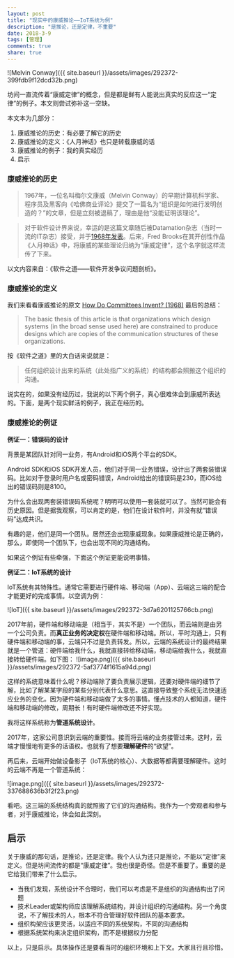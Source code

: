 ```yaml
---
layout: post
title: "现实中的康威推论——IoT系统为例"
description: "是推论，还是定律，不重要"
date: 2018-3-9
tags: [管理]
comments: true
share: true
---
```

![Melvin Conway]({{ site.baseurl }}/assets/images/292372-399fdb9f12dcd32b.png)


坊间一直流传着“康威定律”的概念，但是都是鲜有人能说出真实的反应这一“定律”的例子。本文则尝试弥补这一空缺。

本文本为几部分：

1. 康威推论的历史：有必要了解它的历史
2. 康威推论的定义：《人月神话》也只是转载康威的话
3. 康威推论的例子：我的真实经历
4. 启示

### 康威推论的历史

> 1967年，一位名叫梅尔文康威（Melvin Conway）的早期计算机科学家、程序员及黑客向《哈佛商业评论》提交了一篇名为“组织是如何进行发明创造的？”的文章，但是立刻被退稿了，理由是他“没能证明该理论”。

> 对于软件设计界来说，幸运的是这篇文章随后被Datamation杂志（当时一流的IT杂志）接受，并于[1968年发表](http://www.melconway.com/Home/pdf/committees.pdf)。后来，Fred Brooks在其开创性作品《人月神话》中，将康威的某些理论归纳为“康威定律”，这个名字就这样流传了下来。

以文内容来自：《软件之道——软件开发争议问题剖析》。

### 康威推论的定义
我们来看看康威推论的原文 [How Do Committees Invent? (1968)](http://www.melconway.com/Home/pdf/committees.pdf) 最后的总结：

> The basic thesis of this article is that organizations which design systems (in the broad sense used here) are constrained to produce designs which are copies of the communication structures of these organizations.

按《软件之道》里的大白话来说就是：

> 任何组织设计出来的系统（此处指广义的系统）的结构都会照搬这个组织的沟通。

说实在的，如果没有经历过，我说的以下两个例子，真心很难体会到康威所表达的。下面，是两个现实鲜活的例子，我正在经历的。


### 康威推论的例证

**例证一：错误码的设计**

背景是某团队针对同一业务，有Android和iOS两个平台的SDK。

Android SDK和iOS SDK开发人员，他们对于同一业务错误，设计出了两套装错误码。比如对于登录时用户名或密码错误，Android给出的错误码是230，而iOS给出的错误码则是8100。

为什么会出现两套装错误码系统呢？明明可以使用一套装就可以了。当然可能会有历史原因。但是据我观察，可以肯定的是，他们在设计软件时，并没有就“错误码”达成共识。

有趣的是，他们是同一个团队。居然还会出现康威现象。如果康威推论是正确的，那么，即使同一个团队下，也会出现不同的沟通结构。

如果这个例证有些牵强，下面这个例证更能说明事情。

**例证二：IoT系统的设计**

IoT系统有其特殊性。通常它需要进行硬件端、移动端（App）、云端这三端的配合才能更好的完成事情。以空调为例：

![IoT]({{ site.baseurl }}/assets/images/292372-3d7a6201125766cb.png)

2017年前，硬件端和移动端是（相当于，其实不是）一个团队，而云端则是由另一个公司负责。而**真正业务的决定权**在硬件端和移动端。所以，平时沟通上，只有硬件端和移动端的事，云端只不过是负责转发。所以，云端的系统设计的最终结果就是一个管道：硬件端给我什么，我就直接转给移动端，移动端给我什么，我就直接转给硬件端。如下图：
![image.png]({{ site.baseurl }}/assets/images/292372-5af3774f1615a94d.png)


这样的系统意味着什么呢？移动端除了要负责展示逻辑，还要对硬件端的细节了解，比如了解某某字段的某些分别代表什么意思。这直接导致整个系统无法快速适应业务的变化。因为硬件端和移动端做了太多的事情。懂点技术的人都知道，硬件端和移动端的修改，周期长！有时硬件端修改还不好实现。

我将这样系统称为**管道系统设计**。

2017年，这家公司意识到云端的重要性。接而将云端的业务接管过来。这时，云端才慢慢地有更多的话语权。也就有了想要**理解硬件**的“欲望”。

再后来，云端开始做设备影子（IoT系统的核心）、大数据等都需要理解硬件。这时的云端不再是一个管道系统：

![image.png]({{ site.baseurl }}/assets/images/292372-337688636b3f2f23.png)

看吧。这三端的系统结构真的就照搬了它们的沟通结构。我作为一个旁观者和参与者，对于康威推论，体会如此深刻。


## 启示
关于康威的那句话，是推论，还是定律。我个人认为还只是推论，不能以“定律”来定义。但是坊间流传的都是“康威定律”。我也很是奇怪。但是不重要了。重要的是它给我们带来了什么启示。

* 当我们发现，系统设计不合理时，我们可以考虑是不是组织的沟通结构出了问题
* 技术Leader或架构师应该理解系统结构，并设计组织的沟通结构。另一个角度说，不了解技术的人，根本不符合管理好软件团队的基本要求。
* 组织构架应该更灵活，以适应不同的系统架构，不同的沟通结构
* 根据系统架构来决定组织架构，而不是根据权力分配

以上，只是启示。具体操作还是要看当时的组织环境和上下文。大家且行且珍惜。
